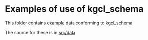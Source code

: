 # Examples of use of kgcl_schema

This folder contains example data conforming to kgcl_schema

The source for these is in [src/data](../src/data/examples)
